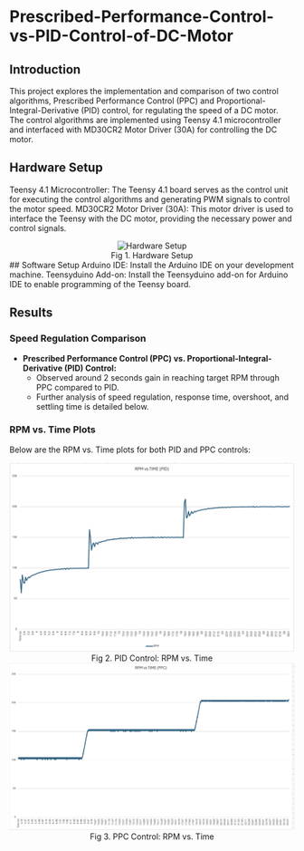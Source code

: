 # Prescribed-Performance-Control-vs-PID-Control-of-DC-Motor

## Introduction
This project explores the implementation and comparison of two control algorithms, Prescribed Performance Control (PPC) and Proportional-Integral-Derivative (PID) control, for regulating the speed of a DC motor. The control algorithms are implemented using Teensy 4.1 microcontroller and interfaced with MD30CR2 Motor Driver (30A) for controlling the DC motor.

## Hardware Setup
Teensy 4.1 Microcontroller: The Teensy 4.1 board serves as the control unit for executing the control algorithms and generating PWM signals to control the motor speed.
MD30CR2 Motor Driver (30A): This motor driver is used to interface the Teensy with the DC motor, providing the necessary power and control signals.
<div style="text-align:center">
  <img src="images/setup.jpeg" alt="Hardware Setup" width="600"/><br/>
  Fig 1. Hardware Setup
</div>
## Software Setup
Arduino IDE: Install the Arduino IDE on your development machine.
Teensyduino Add-on: Install the Teensyduino add-on for Arduino IDE to enable programming of the Teensy board.

## Results
### Speed Regulation Comparison
- **Prescribed Performance Control (PPC) vs. Proportional-Integral-Derivative (PID) Control:**
  - Observed around 2 seconds gain in reaching target RPM through PPC compared to PID.
  - Further analysis of speed regulation, response time, overshoot, and settling time is detailed below.

### RPM vs. Time Plots
Below are the RPM vs. Time plots for both PID and PPC controls:

<div style="text-align:center">
  <img src="images/PID.png" alt="PID Control" width="600"/><br/>
  Fig 2. PID Control: RPM vs. Time
</div>

<div style="text-align:center">
  <img src="images/PPC.png" alt="PPC Control" width="600"/><br/>
  Fig 3. PPC Control: RPM vs. Time
</div>

